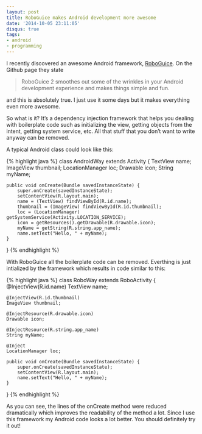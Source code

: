 ```yaml
---
layout: post
title: RoboGuice makes Android development more awesome
date: '2014-10-05 23:11:05'
disqus: true
tags:
- android
- programming
---
```



I recently discovered an awesome Android framework, [RoboGuice](https://github.com/roboguice/roboguice "RoboGuice"). On the Github page they state

> RoboGuice 2 smoothes out some of the wrinkles in your Android development experience and makes things simple and fun.

and this is absolutely true. I just use it some days but it makes everything even more awesome.

So what is it? It’s a dependency injection framework that helps you dealing with boilerplate code such as initializing the view, getting objects from the intent, getting system service, etc. All that stuff that you don’t want to write anyway can be removed.

A typical Android class could look like this:

{% highlight java %}
class AndroidWay extends Activity {
    TextView name;
    ImageView thumbnail;
    LocationManager loc;
    Drawable icon;
    String myName;

    public void onCreate(Bundle savedInstanceState) {
        super.onCreate(savedInstanceState);
        setContentView(R.layout.main);
        name = (TextView) findViewById(R.id.name);
        thumbnail = (ImageView) findViewById(R.id.thumbnail);
        loc = (LocationManager) getSystemService(Activity.LOCATION_SERVICE);
        icon = getResources().getDrawable(R.drawable.icon);
        myName = getString(R.string.app_name);
        name.setText("Hello, " + myName);
    }
}
{% endhighlight %}

With RoboGuice all the boilerplate code can be removed. Everthing is just intialized by the framework which results in code similar to this:

{% highlight java %}
class RoboWay extends RoboActivity {
    @InjectView(R.id.name)
    TextView name;

    @InjectView(R.id.thumbnail)
    ImageView thumbnail;

    @InjectResource(R.drawable.icon)
    Drawable icon;

    @InjectResource(R.string.app_name)
    String myName;

    @Inject
    LocationManager loc;

    public void onCreate(Bundle savedInstanceState) {
        super.onCreate(savedInstanceState);
        setContentView(R.layout.main);
        name.setText("Hello, " + myName);
    }
}
{% endhighlight %}

As you can see, the lines of the onCreate method were reduced dramatically which improves the readability of the method a lot. Since I use this framework my Android code looks a lot better. You should definitely try it out!
